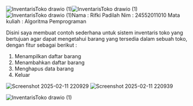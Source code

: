 ![InventarisToko drawio (1)](https://github.com/user-attachments/assets/385d7a2c-2067-4d68-92b7-ddb1aad79a7c)![InventarisToko drawio (1)](https://github.com/user-attachments/assets/385d7a2c-2067-4d68-92b7-ddb1aad79a7c)![InventarisToko drawio (1)](https://github.com/user-attachments/assets/385d7a2c-2067-4d68-92b7-ddb1aad79a7c)Nama : Rifki Padilah
Nim : 24552011010
Mata kuliah : Algoritma Pemprograman


Disini saya membuat contoh sederhana untuk sistem inventaris toko yang bertujuan agar dapat mengetahui barang yang tersedia dalam sebuah toko, dengan fitur sebagai berikut :
1. Menampilkan daftar barang
2. Menambahkan daftar barang
3. Menghapus data barang
4. Keluar

![Screenshot 2025-02-11 220929](https://github.com/user-attachments/assets/51251511-5d4b-4ba2-88e0-ce18a75d7911)
![Screenshot 2025-02-11 220939](https://github.com/user-attachments/assets/071bef44-e7d9-4f9c-bd0f-d90648ac88d2)

![InventarisToko drawio (1)](https://github.com/user-attachments/assets/45f12507-d916-41c9-98c9-729e7cc5a78f)

